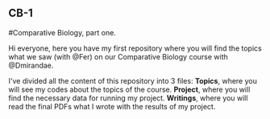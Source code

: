 ## CB-1
#Comparative Biology, part one.

Hi everyone, here you have my first repository where you will find the topics what we saw (with @Fer) on our Comparative Biology course with @Dmirandae.

I've divided all the content of this repository into 3 files:
__Topics__, where you will see my codes about the topics of the course.
__Project__, where you will find the necessary data for running my project.
__Writings__, where you will read the final PDFs what I wrote with the results of my project.
